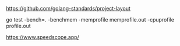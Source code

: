 https://github.com/golang-standards/project-layout

go test -bench=. -benchmem -memprofile memprofile.out -cpuprofile profile.out

https://www.speedscope.app/
